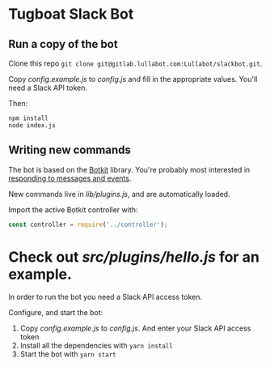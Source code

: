 # Tugboat Slack Bot

## Run a copy of the bot

Clone this repo `git clone git@gitlab.lullabot.com:Lullabot/slackbot.git`.

Copy _config.example.js_ to _config.js_ and fill in the appropriate values. You'll need a Slack API token.

Then:

```
npm install
node index.js
```

## Writing new commands

The bot is based on the [Botkit](https://github.com/howdyai/botkit) library. You're probably most interested in [responding to messages and events](https://botkit.ai/docs/core.html#receiving-messages-and-events).

New commands live in _lib/plugins.js_, and are automatically loaded.

Import the active Botkit controller with:

```javascript
const controller = require('../controller');
```

Check out _src/plugins/hello.js_ for an example.
=======
In order to run the bot you need a Slack API access token.

Configure, and start the bot:

1. Copy _config.example.js_ to _config.js_. And enter your Slack API access token
1. Install all the dependencies with `yarn install`
1. Start the bot with `yarn start`
